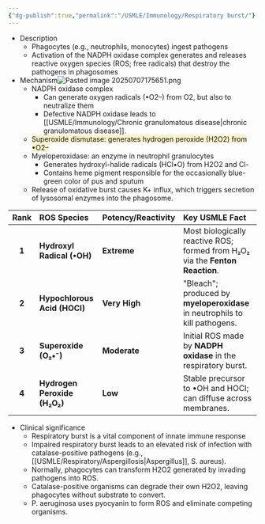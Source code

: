 ```yaml
---
{"dg-publish":true,"permalink":"/USMLE/Immunology/Respiratory burst/"}
---
```


- Description 
	- Phagocytes (e.g., neutrophils, monocytes) ingest pathogens
	- Activation of the NADPH oxidase complex generates and releases reactive oxygen species (ROS; free radicals) that destroy the pathogens in phagosomes
- Mechanism![Pasted image 20250707175651.png](/img/user/appendix/Pasted%20image%2020250707175651.png)
	- NADPH oxidase complex
		- Can generate oxygen radicals (•O2–) from O2, but also to neutralize them
		- Defective NADPH oxidase leads to [[USMLE/Immunology/Chronic granulomatous disease\|chronic granulomatous disease]].
	- <span style="background:rgba(240, 200, 0, 0.2)">Superoxide dismutase: generates hydrogen peroxide (H2O2) from •O2–</span>
	- Myeloperoxidase: an enzyme in neutrophil granulocytes
		- Generates hydroxyl-halide radicals (HCl•O) from H2O2 and Cl-
		- Contains heme pigment responsible for the occasionally blue-green color of pus and sputum
	- Release of oxidative burst causes K+ influx, which triggers secretion of lysosomal enzymes into the phagosome.

| Rank  | ROS Species                  | Potency/Reactivity | Key USMLE Fact                                                                |
| :---: | :--------------------------- | :----------------- | :---------------------------------------------------------------------------- |
| **1** | **Hydroxyl Radical (•OH)**   | **Extreme**        | Most biologically reactive ROS; formed from H₂O₂ via the **Fenton Reaction**. |
| **2** | **Hypochlorous Acid (HOCl)** | **Very High**      | "Bleach"; produced by **myeloperoxidase** in neutrophils to kill pathogens.   |
| **3** | **Superoxide (O₂•⁻)**        | **Moderate**       | Initial ROS made by **NADPH oxidase** in the respiratory burst.               |
| **4** | **Hydrogen Peroxide (H₂O₂)** | **Low**            | Stable precursor to •OH and HOCl; can diffuse across membranes.               |

- Clinical significance
	- Respiratory burst is a vital component of innate immune response
	- Impaired respiratory burst leads to an elevated risk of infection with catalase-positive pathogens (e.g., [[USMLE/Respiratory/Aspergillosis\|Aspergillus]], S. aureus).
	- Normally, phagocytes can transform H2O2 generated by invading pathogens into ROS.
	- Catalase-positive organisms can degrade their own H2O2, leaving phagocytes without substrate to convert.
	- P. aeruginosa uses pyocyanin  to form ROS and eliminate competing organisms.
